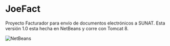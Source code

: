 JoeFact
========================

Proyecto Facturador para envío de documentos electrónicos a SUNAT. Esta versión 1.0 esta hecha en NetBeans y corre con Tomcat 8.



![NetBeans](https://github.com/joedayz/joefact/blob/master/images/netbeans.png)
